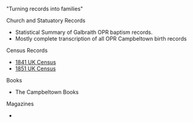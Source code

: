 

"Turning records into families"

Church and Statuatory Records

* Statistical Summary of Galbraith OPR baptism records.
* Mostly complete transcription of all OPR Campbeltown birth records

Census Records

* [1841 UK Census](scotland-census-1841-campbeltown.md)
* [1851 UK Census](scotland-census-1851-campbeltown.md)

Books

* The Campbeltown Books

Magazines

*
